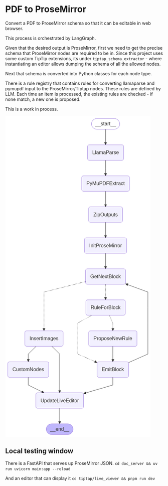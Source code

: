 # PDF to ProseMirror

Convert a PDF to ProseMirror schema so that it can be editable in web browser.

This process is orchestrated by LangGraph.

Given that the desired output is ProseMirror, first we need to get the precise schema that ProseMirror nodes are required to be in. Since this project uses some custom TipTip extensions, its under `tiptap_schema_extractor` - where instantiating an editor allows dumping the schema of all the allowed nodes.

Next that schema is converted into Python classes for each node type.

There is a rule registry that contains rules for converting llamaparse and pymupdf input to the ProseMirror/Tiptap nodes. These rules are defined by LLM. Each time an item is processed, the existing rules are checked - if none match, a new one is proposed.

This is a work in process.

![Pipeline Diagram](pipeline_diagram.png)

## Local testing window

There is a FastAPI that serves up ProseMirror JSON.
`cd doc_server && uv run uvicorn main:app --reload`

And an editor that can display it
`cd tiptap/live_viewer && pnpm run dev`
